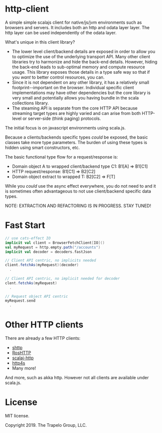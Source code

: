 # http-client

A simple simple scalajs client for native/js/jvm environments such as browsers
and servers. It includes both an http and odata layer layer. The http layer can
be used independently of the odata layer.

What's unique in this client library? 

* The lower level client/backend details are exposed in order to allow you to
optimize the use of the underlying transport API. Many other client libraries
try to harmonize and hide the back-end details. However, hiding the back-end
leads to sub-optimal memory and compute resource usage. This library exposes
those details in a type safe way so that if you *want* to better control
resources, you can.
* Since it is not dependent on any other library, it has a relatively small
footprint--important on the browser. Individual specific client implementations
may have other dependencies but the core library is very small and potentially
allows you having bundle in the scala collections library.
* The steaming API is separate from the core
HTTP API because streaming target types are highly varied and can arise from
both HTTP-level or server-side (think paging) protocols.

The initial focus is on javascript environments using scala.js.

Because a clients/backends specific types *could* be exposed, the basic classes
take more type parameters. The burden of using these types is hidden using smart
constructors, etc.

The basic functional type flow for a request/response is:

* Domain object A to wrapped client/backend type C1: B1[A] => B1[C1]
* HTTP request/response: B1[C1] => B2[C2]
* Domain object extract to wrapped T: B2[C2] => F[T]

While you *could* use the async effect everywhere, you do not need to and it is
sometimes often advantageous to not use client/backend specific data types.

NOTE: EXTRACTION AND REFACTORING IS IN PROGRESS. STAY TUNED!

# Fast Start

```scala
// use cats-effect IO
implicit val client = BrowserFetchClient[IO]()
val myRequest = http.empty.path("/accounts")
implicit val decoder = decoders.fastJson

// Client API centric, no implicits needed
client.fetchAs(myRequest)(decoder)
  .
  
// Client API centric, no implicit needed for decoder
clent.fetchAs(myRequest)
  .

// Request object API centric 
myRequest.send
  .

```


# Other HTTP clients

There are already a few HTTP clients:

* [shttp](https://sttp.readthedocs.io/en/latest/index.html)
* [RosHTTP](https://github.com/hmil/RosHTTP)
* [scalaj-http](https://github.com/scalaj/scalaj-http)
* [http4s](https://github.com/http4s)
* Many more!

And more, such as akka http. However not all clients are available under
scala.js.


# License

MIT license.

Copyright 2019. The Trapelo Group, LLC.
